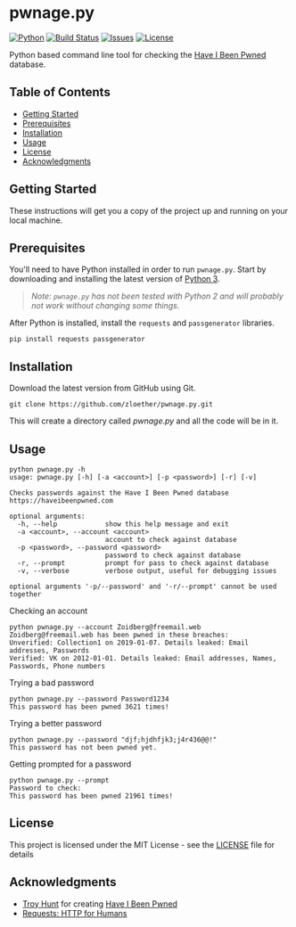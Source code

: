 # pwnage.py
[![Python](https://img.shields.io/badge/python-v3.5+-blue.svg)](https://www.python.org/)
[![Build Status](https://travis-ci.org/zloether/pwnage.py.svg?branch=master)](https://travis-ci.org/zloether/pwnage.py)
[![Issues](https://img.shields.io/github/issues/zloether/pwnage.py.svg)](https://github.com/zloether/pwnage.py/issues)
[![License](https://img.shields.io/github/license/zloether/pwnage.py.svg)](https://opensource.org/licenses/MIT)

Python based command line tool for checking the [Have I Been Pwned](https://haveibeenpwned.com/) database.

## Table of Contents
- [Getting Started](#getting-started)
- [Prerequisites](#prerequisites)
- [Installation](#installation)
- [Usage](#usage)
- [License](#license)
- [Acknowledgments](#acknowledgments)

## Getting Started
These instructions will get you a copy of the project up and running on your local machine.

## Prerequisites
You'll need to have Python installed in order to run `pwnage.py`. Start by downloading and installing the latest version of [Python 3](https://www.python.org/downloads/).
> *Note: `pwnage.py` has not been tested with Python 2 and will probably not work without changing some things.*

After Python is installed, install the `requests` and `passgenerator` libraries.
```
pip install requests passgenerator
```

## Installation
Download the latest version from GitHub using Git.
```
git clone https://github.com/zloether/pwnage.py.git
```
This will create a directory called *pwnage.py* and all the code will be in it.

## Usage
```
python pwnage.py -h
usage: pwnage.py [-h] [-a <account>] [-p <password>] [-r] [-v]

Checks passwords against the Have I Been Pwned database
https://haveibeenpwned.com

optional arguments:
  -h, --help            show this help message and exit
  -a <account>, --account <account>
                        account to check against database
  -p <password>, --password <password>
                        password to check against database
  -r, --prompt          prompt for pass to check against database
  -v, --verbose         verbose output, useful for debugging issues

optional arguments '-p/--password' and '-r/--prompt' cannot be used together
```

Checking an account
```
python pwnage.py --account Zoidberg@freemail.web
Zoidberg@freemail.web has been pwned in these breaches:
Unverified: Collection1 on 2019-01-07. Details leaked: Email addresses, Passwords
Verified: VK on 2012-01-01. Details leaked: Email addresses, Names, Passwords, Phone numbers
```

Trying a bad password
```
python pwnage.py --password Password1234
This password has been pwned 3621 times!
```

Trying a better password
```
python pwnage.py --password "djf;hjdhfjk3;j4r436@@!"
This password has not been pwned yet.
```

Getting prompted for a password
```
python pwnage.py --prompt
Password to check:
This password has been pwned 21961 times!
```

## License

This project is licensed under the MIT License - see the [LICENSE](LICENSE) file for details

## Acknowledgments

* [Troy Hunt](https://www.troyhunt.com/) for creating [Have I Been Pwned](https://haveibeenpwned.com/)
* [Requests: HTTP for Humans](http://python-requests.org/)


